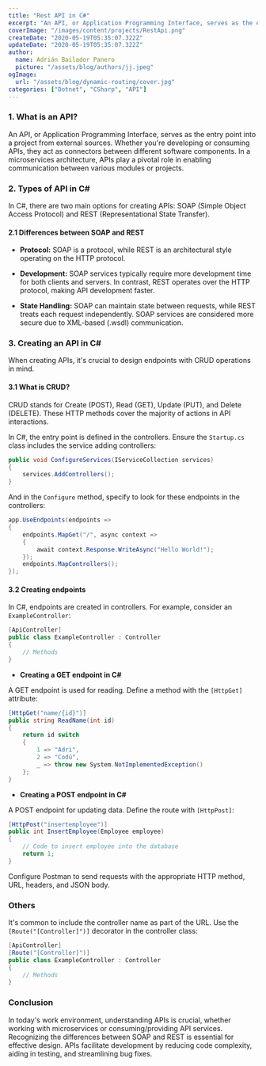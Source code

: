 ```yaml
---
title: "Rest API in C#"
excerpt: "An API, or Application Programming Interface, serves as the entry point into a project from external sources. Whether you're developing or consuming APIs, they act as connectors between different software components. In a microservices architecture, APIs play a pivotal role in enabling communication between various modules or projects."
coverImage: "/images/content/projects/RestApi.png"
createDate: "2020-05-19T05:35:07.322Z"
updateDate: "2020-05-19T05:35:07.322Z"
author:
  name: Adrián Bailador Panero
  picture: "/assets/blog/authors/jj.jpeg"
ogImage:
  url: "/assets/blog/dynamic-routing/cover.jpg"
categories: ["Dotnet", "CSharp", "API"]
---
```


### 1. **What is an API?**

An API, or Application Programming Interface, serves as the entry point into a project from external sources. Whether you're developing or consuming APIs, they act as connectors between different software components. In a microservices architecture, APIs play a pivotal role in enabling communication between various modules or projects.

### 2. **Types of API in C#**

In C#, there are two main options for creating APIs: SOAP (Simple Object Access Protocol) and REST (Representational State Transfer).

#### 2.1 **Differences between SOAP and REST**

- **Protocol:** SOAP is a protocol, while REST is an architectural style operating on the HTTP protocol.
  
- **Development:** SOAP services typically require more development time for both clients and servers. In contrast, REST operates over the HTTP protocol, making API development faster.

- **State Handling:** SOAP can maintain state between requests, while REST treats each request independently. SOAP services are considered more secure due to XML-based (.wsdl) communication.

### 3. **Creating an API in C#**

When creating APIs, it's crucial to design endpoints with CRUD operations in mind.

#### 3.1 **What is CRUD?**
CRUD stands for Create (POST), Read (GET), Update (PUT), and Delete (DELETE). These HTTP methods cover the majority of actions in API interactions.

In C#, the entry point is defined in the controllers. Ensure the `Startup.cs` class includes the service adding controllers:

```csharp
public void ConfigureServices(IServiceCollection services) 
{ 
    services.AddControllers(); 
}
```

And in the `Configure` method, specify to look for these endpoints in the controllers:

```csharp
app.UseEndpoints(endpoints => 
{ 
    endpoints.MapGet("/", async context => 
    { 
        await context.Response.WriteAsync("Hello World!"); 
    }); 
    endpoints.MapControllers(); 
});
```

#### 3.2 **Creating endpoints**

In C#, endpoints are created in controllers. For example, consider an `ExampleController`:

```csharp
[ApiController] 
public class ExampleController : Controller 
{ 
    // Methods  
}
```

- **Creating a GET endpoint in C#**

A GET endpoint is used for reading. Define a method with the `[HttpGet]` attribute:

```csharp
[HttpGet("name/{id}")] 
public string ReadName(int id) 
{ 
    return id switch 
    { 
        1 => "Adri", 
        2 => "Codú", 
        _ => throw new System.NotImplementedException() 
    }; 
}
```

- **Creating a POST endpoint in C#**

A POST endpoint for updating data. Define the route with `[HttpPost]`:

```csharp
[HttpPost("insertemployee")] 
public int InsertEmployee(Employee employee) 
{ 
    // Code to insert employee into the database 
    return 1; 
}
```

Configure Postman to send requests with the appropriate HTTP method, URL, headers, and JSON body.

### Others

It's common to include the controller name as part of the URL. Use the `[Route("[Controller]")]` decorator in the controller class:

```csharp
[ApiController] 
[Route("[Controller]")] 
public class ExampleController : Controller 
{ 
    // Methods  
}
```

### Conclusion

In today's work environment, understanding APIs is crucial, whether working with microservices or consuming/providing API services. Recognizing the differences between SOAP and REST is essential for effective design. APIs facilitate development by reducing code complexity, aiding in testing, and streamlining bug fixes.
